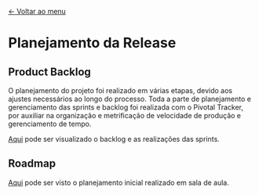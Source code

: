 [<- Voltar ao menu](README.md)

# Planejamento da Release

## Product Backlog

O planejamento do projeto foi realizado em várias etapas, devido aos ajustes 
necessários ao longo do processo.
Toda a parte de planejamento e gerenciamento das sprints e backlog foi realizada
com o Pivotal Tracker, por auxiliar na organização e metrificação de velocidade 
de produção e gerenciamento de tempo.

[Aqui](https://www.pivotaltracker.com/n/projects/2385671) pode ser visualizado o 
backlog e as realizações das sprints.

## Roadmap

[Aqui](.gitbook/assets/planejamento.pdf) pode ser visto o planejamento inicial 
realizado em sala de aula.